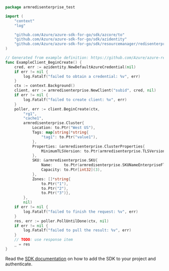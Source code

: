 ```go
package armredisenterprise_test

import (
	"context"
	"log"

	"github.com/Azure/azure-sdk-for-go/sdk/azcore/to"
	"github.com/Azure/azure-sdk-for-go/sdk/azidentity"
	"github.com/Azure/azure-sdk-for-go/sdk/resourcemanager/redisenterprise/armredisenterprise"
)

// Generated from example definition: https://github.com/Azure/azure-rest-api-specs/tree/main/specification/redisenterprise/resource-manager/Microsoft.Cache/stable/2022-01-01/examples/RedisEnterpriseCreate.json
func ExampleClient_BeginCreate() {
	cred, err := azidentity.NewDefaultAzureCredential(nil)
	if err != nil {
		log.Fatalf("failed to obtain a credential: %v", err)
	}
	ctx := context.Background()
	client, err := armredisenterprise.NewClient("subid", cred, nil)
	if err != nil {
		log.Fatalf("failed to create client: %v", err)
	}
	poller, err := client.BeginCreate(ctx,
		"rg1",
		"cache1",
		armredisenterprise.Cluster{
			Location: to.Ptr("West US"),
			Tags: map[string]*string{
				"tag1": to.Ptr("value1"),
			},
			Properties: &armredisenterprise.ClusterProperties{
				MinimumTLSVersion: to.Ptr(armredisenterprise.TLSVersionOne2),
			},
			SKU: &armredisenterprise.SKU{
				Name:     to.Ptr(armredisenterprise.SKUNameEnterpriseFlashF300),
				Capacity: to.Ptr[int32](3),
			},
			Zones: []*string{
				to.Ptr("1"),
				to.Ptr("2"),
				to.Ptr("3")},
		},
		nil)
	if err != nil {
		log.Fatalf("failed to finish the request: %v", err)
	}
	res, err := poller.PollUntilDone(ctx, nil)
	if err != nil {
		log.Fatalf("failed to pull the result: %v", err)
	}
	// TODO: use response item
	_ = res
}
```

Read the [SDK documentation](https://github.com/Azure/azure-sdk-for-go/blob/sdk%2Fresourcemanager%2Fredisenterprise%2Farmredisenterprise%2Fv1.0.0/sdk/resourcemanager/redisenterprise/armredisenterprise/README.md) on how to add the SDK to your project and authenticate.
